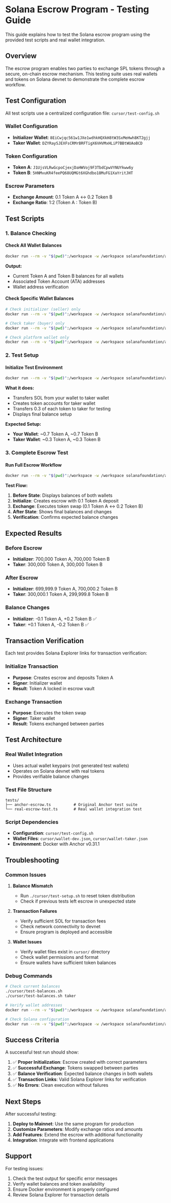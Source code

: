 # Solana Escrow Program - Testing Guide

This guide explains how to test the Solana escrow program using the provided test scripts and real wallet integration.

## Overview

The escrow program enables two parties to exchange SPL tokens through a secure, on-chain escrow mechanism. This testing suite uses real wallets and tokens on Solana devnet to demonstrate the complete escrow workflow.

## Test Configuration

All test scripts use a centralized configuration file: `cursor/test-config.sh`

### Wallet Configuration
- **Initializer Wallet**: `8EiCwjqc561w1JXe1wdhkHQXkH8tW3SxMeHwh8KT2gjj`
- **Taker Wallet**: `DZYRaySJEXFsCRMrBRFTigX6VHVMxHLiP7BBtWUAoBCD`

### Token Configuration
- **Token A**: `J1UjsVLRwGcpoCjexjDaHWVoj9F3TbdCpwVYNUYkww6y`
- **Token B**: `5HNMvuKR4feePQ68UQMGt6XGhdbo18MuFG1XaYritJHT`

### Escrow Parameters
- **Exchange Amount**: 0.1 Token A ↔ 0.2 Token B
- **Exchange Ratio**: 1:2 (Token A : Token B)

## Test Scripts

### 1. Balance Checking

#### Check All Wallet Balances
```bash
docker run --rm -v "$(pwd)":/workspace -w /workspace solanafoundation/anchor:v0.31.1 ./cursor/test-balances.sh
```

**Output:**
- Current Token A and Token B balances for all wallets
- Associated Token Account (ATA) addresses
- Wallet address verification

#### Check Specific Wallet Balances
```bash
# Check initializer (seller) only
docker run --rm -v "$(pwd)":/workspace -w /workspace solanafoundation/anchor:v0.31.1 ./cursor/test-balances.sh seller

# Check taker (buyer) only  
docker run --rm -v "$(pwd)":/workspace -w /workspace solanafoundation/anchor:v0.31.1 ./cursor/test-balances.sh taker

# Check platform wallet only
docker run --rm -v "$(pwd)":/workspace -w /workspace solanafoundation/anchor:v0.31.1 ./cursor/test-balances.sh platform
```

### 2. Test Setup

#### Initialize Test Environment
```bash
docker run --rm -v "$(pwd)":/workspace -w /workspace solanafoundation/anchor:v0.31.1 ./cursor/test-setup.sh
```

**What it does:**
- Transfers SOL from your wallet to taker wallet
- Creates token accounts for taker wallet
- Transfers 0.3 of each token to taker for testing
- Displays final balance setup

**Expected Setup:**
- **Your Wallet**: ~0.7 Token A, ~0.7 Token B
- **Taker Wallet**: ~0.3 Token A, ~0.3 Token B

### 3. Complete Escrow Test

#### Run Full Escrow Workflow
```bash
docker run --rm -v "$(pwd)":/workspace -w /workspace solanafoundation/anchor:v0.31.1 ./cursor/test-escrow.sh
```

**Test Flow:**
1. **Before State**: Displays balances of both wallets
2. **Initialize**: Creates escrow with 0.1 Token A deposit
3. **Exchange**: Executes token swap (0.1 Token A ↔ 0.2 Token B)
4. **After State**: Shows final balances and changes
5. **Verification**: Confirms expected balance changes

## Expected Results

### Before Escrow
- **Initializer**: 700,000 Token A, 700,000 Token B
- **Taker**: 300,000 Token A, 300,000 Token B

### After Escrow
- **Initializer**: 699,999.9 Token A, 700,000.2 Token B
- **Taker**: 300,000.1 Token A, 299,999.8 Token B

### Balance Changes
- **Initializer**: -0.1 Token A, +0.2 Token B ✅
- **Taker**: +0.1 Token A, -0.2 Token B ✅

## Transaction Verification

Each test provides Solana Explorer links for transaction verification:

### Initialize Transaction
- **Purpose**: Creates escrow and deposits Token A
- **Signer**: Initializer wallet
- **Result**: Token A locked in escrow vault

### Exchange Transaction
- **Purpose**: Executes the token swap
- **Signer**: Taker wallet
- **Result**: Tokens exchanged between parties

## Test Architecture

### Real Wallet Integration
- Uses actual wallet keypairs (not generated test wallets)
- Operates on Solana devnet with real tokens
- Provides verifiable balance changes

### Test File Structure
```
tests/
├── anchor-escrow.ts          # Original Anchor test suite
└── real-escrow-test.ts       # Real wallet integration test
```

### Script Dependencies
- **Configuration**: `cursor/test-config.sh`
- **Wallet Files**: `cursor/wallet-dev.json`, `cursor/wallet-taker.json`
- **Environment**: Docker with Anchor v0.31.1

## Troubleshooting

### Common Issues

1. **Balance Mismatch**
   - Run `./cursor/test-setup.sh` to reset token distribution
   - Check if previous tests left escrow in unexpected state

2. **Transaction Failures**
   - Verify sufficient SOL for transaction fees
   - Check network connectivity to devnet
   - Ensure program is deployed and accessible

3. **Wallet Issues**
   - Verify wallet files exist in `cursor/` directory
   - Check wallet permissions and format
   - Ensure wallets have sufficient token balances

### Debug Commands

```bash
# Check current balances
./cursor/test-balances.sh
./cursor/test-balances.sh taker

# Verify wallet addresses
docker run --rm -v "$(pwd)":/workspace -w /workspace solanafoundation/anchor:v0.31.1 bash -c "source /workspace/cursor/test-config.sh && echo 'Initializer: $INITIALIZER_WALLET' && echo 'Taker: $TAKER_WALLET'"

# Check Solana configuration
docker run --rm -v "$(pwd)":/workspace -w /workspace solanafoundation/anchor:v0.31.1 bash -c "solana config get"
```

## Success Criteria

A successful test run should show:

1. ✅ **Proper Initialization**: Escrow created with correct parameters
2. ✅ **Successful Exchange**: Tokens swapped between parties
3. ✅ **Balance Verification**: Expected balance changes in both wallets
4. ✅ **Transaction Links**: Valid Solana Explorer links for verification
5. ✅ **No Errors**: Clean execution without failures

## Next Steps

After successful testing:

1. **Deploy to Mainnet**: Use the same program for production
2. **Customize Parameters**: Modify exchange ratios and amounts
3. **Add Features**: Extend the escrow with additional functionality
4. **Integration**: Integrate with frontend applications

## Support

For testing issues:
1. Check the test output for specific error messages
2. Verify wallet balances and token availability
3. Ensure Docker environment is properly configured
4. Review Solana Explorer for transaction details
